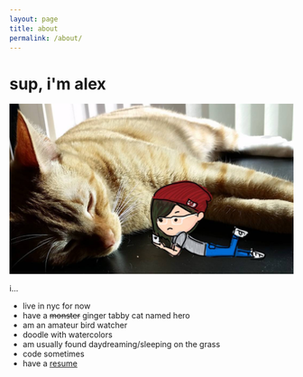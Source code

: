```yaml
---
layout: page
title: about
permalink: /about/
---
```


# sup, i'm alex

![me](/img/aboutme.png)

i...

* live in nyc for now
* have a <s>monster</s> ginger tabby cat named hero
* am an amateur bird watcher
* doodle with watercolors
* am usually found daydreaming/sleeping on the grass
* code sometimes
* have a <a href="https://gist.github.com/zhangoose/0aa0cd10f5c8faa39ce585154bfacfe9" target="_blank">resume</a>

